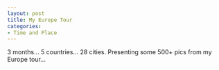 ```yaml
---
layout: post
title: My Europe Tour
categories:
- Time and Place
---
```


3 months... 5 countries... 28 cities. Presenting some 500+ pics from my Europe tour...    
